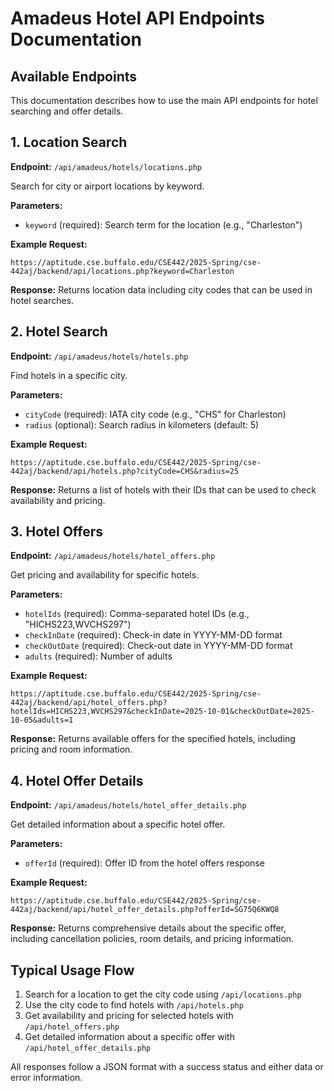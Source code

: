 # Amadeus Hotel API Endpoints Documentation

## Available Endpoints

This documentation describes how to use the main API endpoints for hotel searching and offer details.

## 1. Location Search

**Endpoint:** `/api/amadeus/hotels/locations.php`

Search for city or airport locations by keyword.

**Parameters:**

- `keyword` (required): Search term for the location (e.g., "Charleston")

**Example Request:**

```
https://aptitude.cse.buffalo.edu/CSE442/2025-Spring/cse-442aj/backend/api/locations.php?keyword=Charleston
```

**Response:** Returns location data including city codes that can be used in hotel searches.

## 2. Hotel Search

**Endpoint:** `/api/amadeus/hotels/hotels.php`

Find hotels in a specific city.

**Parameters:**

- `cityCode` (required): IATA city code (e.g., "CHS" for Charleston)
- `radius` (optional): Search radius in kilometers (default: 5)

**Example Request:**

```
https://aptitude.cse.buffalo.edu/CSE442/2025-Spring/cse-442aj/backend/api/hotels.php?cityCode=CHS&radius=25
```

**Response:** Returns a list of hotels with their IDs that can be used to check availability and pricing.

## 3. Hotel Offers

**Endpoint:** `/api/amadeus/hotels/hotel_offers.php`

Get pricing and availability for specific hotels.

**Parameters:**

- `hotelIds` (required): Comma-separated hotel IDs (e.g., "HICHS223,WVCHS297")
- `checkInDate` (required): Check-in date in YYYY-MM-DD format
- `checkOutDate` (required): Check-out date in YYYY-MM-DD format
- `adults` (required): Number of adults

**Example Request:**

```
https://aptitude.cse.buffalo.edu/CSE442/2025-Spring/cse-442aj/backend/api/hotel_offers.php?hotelIds=HICHS223,WVCHS297&checkInDate=2025-10-01&checkOutDate=2025-10-05&adults=1
```

**Response:** Returns available offers for the specified hotels, including pricing and room information.

## 4. Hotel Offer Details

**Endpoint:** `/api/amadeus/hotels/hotel_offer_details.php`

Get detailed information about a specific hotel offer.

**Parameters:**

- `offerId` (required): Offer ID from the hotel offers response

**Example Request:**

```
https://aptitude.cse.buffalo.edu/CSE442/2025-Spring/cse-442aj/backend/api/hotel_offer_details.php?offerId=SG75Q6KWQ8
```

**Response:** Returns comprehensive details about the specific offer, including cancellation policies, room details, and pricing information.

## Typical Usage Flow

1. Search for a location to get the city code using `/api/locations.php`
2. Use the city code to find hotels with `/api/hotels.php`
3. Get availability and pricing for selected hotels with `/api/hotel_offers.php`
4. Get detailed information about a specific offer with `/api/hotel_offer_details.php`

All responses follow a JSON format with a success status and either data or error information.
